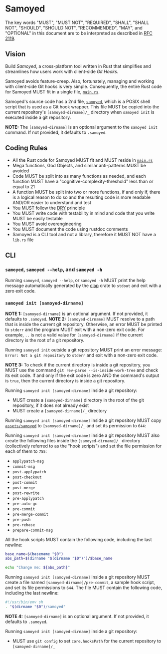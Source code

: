 # Samoyed

The key words "MUST", "MUST NOT", "REQUIRED", "SHALL", "SHALL NOT", "SHOULD", "SHOULD NOT", "RECOMMENDED", "MAY", and "OPTIONAL" in this document are to be interpreted as described in [RFC 2119](https://datatracker.ietf.org/doc/html/rfc2119).

## Vision

Build _Samoyed_, a cross-platform tool written in Rust that simplifies and streamlines how users work with client-side _Git Hooks_.

Samoyed avoids feature-creep. Also, fortunately, managing and working with client-side Git hooks is very simple. Consequently, the entire Rust code for Samoyed MUST fit in a single file, [`main.rs`](../src/main.rs).

Samoyed's source code has a 2nd file, [`samoyed`](../assets/samoyed), which is a POSIX shell script that is used as a Git hook wrapper. This file MUST be copied into the current repository's `[samoyed-dirname]/_` directory when `samoyed init` is executed inside a git repository.

**NOTE:** The `[samoyed-dirname]` is an optional argument to the `samoyed init` command. If not provided, it defaults to `.samoyed`.

## Coding Rules

* All the Rust code for Samoyed MUST fit and MUST reside in [`main.rs`](../src/main.rs)
* Mega functions, God Objects, and similar anti-patterns MUST be avoided
* Code MUST be split into as many functions as needed, and each function MUST have a "cognitive-complexity-threshold" less than or equal to 21
* A function MUST be split into two or more functions, if and only if, there is a logical reason to do so and the resulting code is more readable AND/OR easier to understand and test
* You MUST follow the [DRY](https://en.wikipedia.org/wiki/Don%27t_repeat_yourself) principle
* You MUST write code with testability in mind and code that you write MUST be easily testable
* You MUST avoid overengineering
* You MUST document the code using rustdoc comments
* Samoyed is a CLI tool and not a library, therefore it MUST NOT have a `lib.rs` file

## CLI

### `samoyed`, `samoyed --help`, and `samoyed -h`

Running `samoyed`, `samoyed --help`, or `samoyed -h` MUST print the help message automatically generated by the [clap](https://crates.io/crates/clap) crate to `stdout` and exit with a zero exit code.

### `samoyed init [samoyed-dirname]`

**NOTE 1:** `[samoyed-dirname]` is an optional argument. If not provided, it defaults to `.samoyed`.
**NOTE 2:** `[samoyed-dirname]` MUST resolve to a path that is inside the current git repository. Otherwise, an error MUST be printed to `stderr` and the program MUST exit with a non-zero exit code. For example, `..` is not a valid value for `[samoyed-dirname]` if the current directory is the root of a git repository.

Running `samoyed init` outside a git repository MUST print an error message: `Error: Not a git repository` to `stderr` and exit with a non-zero exit code.

**NOTE 3:** To check if the current directory is inside a git repository, you MUST use the command `git rev-parse --is-inside-work-tree` and check its exit code. If and only if the exit code is zero AND the command's output is `true`, then the current directory is inside a git repository.

Running `samoyed init [samoyed-dirname]` inside a git repository:

* MUST create a `[samoyed-dirname]` directory in the root of the git repository, if it does not already exist
* MUST create a `[samoyed-dirname]/_` directory

Running `samoyed init [samoyed-dirname]` inside a git repository MUST copy [`assets/samoyed`](../assets/samoyed) to `[samoyed-dirname]/_` and set its permission to `644`:

Running `samoyed init [samoyed-dirname]` inside a git repository MUST also create the following files inside the `[samoyed-dirname]/_` directory (collectively referred to as the "hook scripts") and set the file permission for each of them to `755`:

* `applypatch-msg`
* `commit-msg`
* `post-applypatch`
* `post-checkout`
* `post-commit`
* `post-merge`
* `post-rewrite`
* `pre-applypatch`
* `pre-auto-gc`
* `pre-commit`
* `pre-merge-commit`
* `pre-push`
* `pre-rebase`
* `prepare-commit-msg`

All the hook scripts MUST contain the following code, including the last newline:

```sh
base_name=$(basename "$0")
abs_path=$(dirname "$(dirname "$0")")/$base_name

echo "Change me: ${abs_path}"

```

Running `samoyed init [samoyed-dirname]` inside a git repository MUST create a file named `[samoyed-dirname]/pre-commit`, a sample hook script, and set its file permissions to `644`. The file MUST contain the following code, including the last newline:

```sh
#!/usr/bin/env sh
. "$(dirname "$0")/samoyed"

```

**NOTE 4:** `[samoyed-dirname]` is an optional argument. If not provided, it defaults to `.samoyed`.

Running `samoyed init [samoyed-dirname]` inside a git repository:

* MUST use `git config` to set `core.hooksPath` for the current repository to `[samoyed-dirname]/_`